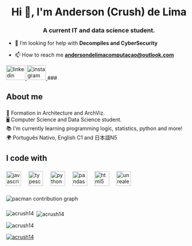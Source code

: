 ###

<h1 align="center">Hi 👋, I'm Anderson (Crush) de Lima</h1>
<h3 align="center">A current IT and data science student.</h3>



- 🤝 I’m looking for help with **Decompiles and CyberSecurity**

- 📫 How to reach me **andersondelimacomputacao@outlook.com**

<div align="left">
  <a href="https://www.linkedin.com/in/anderson-crush-75211111b/" target="_blank">
    <img src="https://raw.githubusercontent.com/maurodesouza/profile-readme-generator/master/src/assets/icons/social/linkedin/default.svg" width="52" height="40" alt="linkedin logo"  />
  </a>
  <a href="https://www.instagram.com/andersoncrushdev/" target="_blank">
    <img src="https://raw.githubusercontent.com/maurodesouza/profile-readme-generator/master/src/assets/icons/social/instagram/default.svg" width="52" height="40" alt="instagram logo"  />
  </a>
###

<h2 align="left">About me</h2>

###

<p align="left">🏢 Formation in Architecture and ArchViz.<br>🖥️ Computer Science and Data Science student.<br>📚 I'm currently learning programming logic, statistics, python and more!<br>🌍 Português Nativo, English C1 and 日本語N5</p>

###

<h2 align="left">I code with</h2>

###

<div align="left">
  <img src="https://cdn.jsdelivr.net/gh/devicons/devicon/icons/javascript/javascript-original.svg" height="40" alt="javascript logo"  />
  <img width="12" />
  <img src="https://cdn.jsdelivr.net/gh/devicons/devicon/icons/typescript/typescript-original.svg" height="40" alt="typescript logo"  />
  <img width="12" />
  <img src="https://cdn.jsdelivr.net/gh/devicons/devicon/icons/python/python-original.svg" height="40" alt="python logo"  />
  <img width="12" />
  <img src="https://cdn.jsdelivr.net/gh/devicons/devicon/icons/pandas/pandas-original.svg" height="40" alt="pandas logo"  />
  <img width="12" />
  <img src="https://cdn.jsdelivr.net/gh/devicons/devicon/icons/html5/html5-original.svg" height="40" alt="html5 logo"  />
  <img width="12" />
  <img src="https://cdn.jsdelivr.net/gh/devicons/devicon/icons/unrealengine/unrealengine-original.svg" height="40" alt="unrealengine logo"  />
</div>

###

<picture>
  <source media="(prefers-color-scheme: dark)" srcset="https://raw.githubusercontent.com/ACrush14/ACrush14/output/pacman-contribution-graph-dark.svg">
  <source media="(prefers-color-scheme: light)" srcset="https://raw.githubusercontent.com/ACrush14/ACrush14/output/pacman-contribution-graph.svg">
  <img alt="pacman contribution graph" src="https://raw.githubusercontent.com/ACrush14/ACrush14/output/pacman-contribution-graph.svg">
</picture>

###


</div>



<p><img align="left" src="https://github-readme-stats.vercel.app/api/top-langs?username=acrush14&show_icons=true&locale=en&layout=compact" alt="acrush14" /></p>

<p>&nbsp;<img align="center" src="https://github-readme-stats.vercel.app/api?username=acrush14&show_icons=true&locale=en" alt="acrush14" /></p>

<p><img align="center" src="https://github-readme-streak-stats.herokuapp.com/?user=acrush14&" alt="acrush14" /></p>

<p align="left"> <a href="https://github.com/ryo-ma/github-profile-trophy"><img src="https://github-profile-trophy.vercel.app/?username=acrush14" alt="acrush14" /></a> </p>
